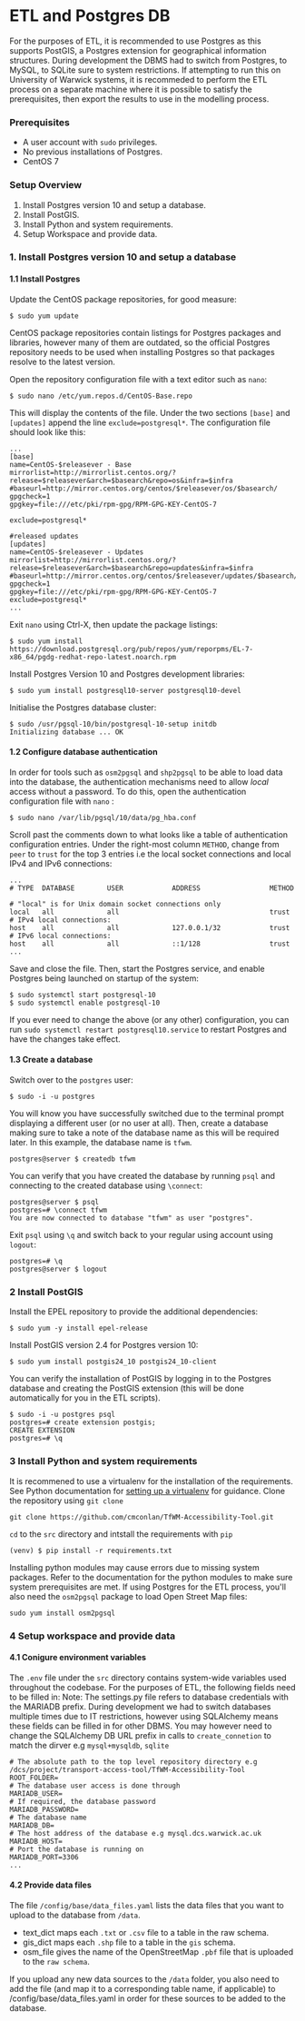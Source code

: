 # ETL and Postgres DB
For the purposes of ETL, it is recommended to use Postgres as this supports PostGIS, a Postgres extension for geographical
information structures. During development the DBMS had to switch from Postgres, to MySQL, to SQLite sure to system restrictions.
If attempting to run this on University of Warwick systems, it is recommeded to perform the ETL process on a separate machine where
it is possible to satisfy the prerequisites, then export the results to use in the modelling process.
### Prerequisites

- A user account with `sudo` privileges.
- No previous installations of Postgres.
- CentOS 7

### Setup Overview
1. Install Postgres version 10 and setup a database.
2. Install PostGIS.
3. Install Python and system requirements.
4. Setup Workspace and provide data.

### 1. Install Postgres version 10 and setup a database

#### 1.1 Install Postgres
Update the CentOS package repositories, for good measure:
```
$ sudo yum update
```
CentOS package repositories contain listings for Postgres packages and libraries, however many of them are outdated,
so the official Postgres repository needs to be used when installing Postgres so that packages resolve to the latest version.

Open the repository configuration file with a text editor such as `nano`:
```
$ sudo nano /etc/yum.repos.d/CentOS-Base.repo
```

This will display the contents of the file. Under the two sections `[base]` and `[updates]` append the line `exclude=postgresql*`. The configuration file should look like this:
```
...
[base]
name=CentOS-$releasever - Base
mirrorlist=http://mirrorlist.centos.org/?release=$releasever&arch=$basearch&repo=os&infra=$infra
#baseurl=http://mirror.centos.org/centos/$releasever/os/$basearch/
gpgcheck=1
gpgkey=file:///etc/pki/rpm-gpg/RPM-GPG-KEY-CentOS-7

exclude=postgresql*

#released updates
[updates]
name=CentOS-$releasever - Updates
mirrorlist=http://mirrorlist.centos.org/?release=$releasever&arch=$basearch&repo=updates&infra=$infra
#baseurl=http://mirror.centos.org/centos/$releasever/updates/$basearch/
gpgcheck=1
gpgkey=file:///etc/pki/rpm-gpg/RPM-GPG-KEY-CentOS-7
exclude=postgresql*
...
```
Exit `nano` using Ctrl-X, then update the package listings:
```
$ sudo yum install https://download.postgresql.org/pub/repos/yum/reporpms/EL-7-x86_64/pgdg-redhat-repo-latest.noarch.rpm
```
Install Postgres Version 10 and Postgres development libraries:
```
$ sudo yum install postgresql10-server postgresql10-devel
```
Initialise the Postgres database cluster:
```
$ sudo /usr/pgsql-10/bin/postgresql-10-setup initdb
Initializing database ... OK
```
#### 1.2 Configure database authentication
In order for tools such as `osm2pgsql` and `shp2pgsql` to be able to load data into the database, the authentication mechanisms need to allow *local* access without a password.
To do this, open the authentication configuration file with `nano` :
```
$ sudo nano /var/lib/pgsql/10/data/pg_hba.conf
```
Scroll past the comments down to what looks like a table of authentication configuration entries. Under the right-most column `METHOD`, change from `peer` to `trust` for the top 3 entries i.e the local socket connections and local IPv4 and IPv6 connections:
```
...
# TYPE  DATABASE        USER            ADDRESS                 METHOD

# "local" is for Unix domain socket connections only
local   all             all                                     trust
# IPv4 local connections:
host    all             all             127.0.0.1/32            trust
# IPv6 local connections:
host    all             all             ::1/128                 trust
...
```
Save and close the file. Then, start the Postgres service, and enable Postgres being launched on startup of the system:
```
$ sudo systemctl start postgresql-10
$ sudo systemctl enable postgresql-10
```
If you ever need to change the above (or any other) configuration, you can run `sudo systemctl restart postgresql10.service` to restart Postgres and have the changes take effect.
#### 1.3 Create a database
Switch over to the `postgres` user:
```
$ sudo -i -u postgres 
```
You will know you have successfully switched due to the terminal prompt displaying a different user (or no user at all). Then, create a database making sure to take a note of the database name as this will be required later. In this example, the database name is `tfwm`.
```
postgres@server $ createdb tfwm
```

You can verify that you have created the database by running `psql` and connecting to the created database using `\connect`:

```
postgres@server $ psql
postgres=# \connect tfwm
You are now connected to database "tfwm" as user "postgres".
```

Exit `psql` using `\q` and switch back to your regular using account using `logout`:
```
postgres=# \q
postgres@server $ logout
```
### 2 Install PostGIS

Install the EPEL repository to provide the additional dependencies:
```
$ sudo yum -y install epel-release
```
Install PostGIS version 2.4 for Postgres version 10:
```
$ sudo yum install postgis24_10 postgis24_10-client
```
You can verify the installation of PostGIS by logging in to the Postgres database and creating the PostGIS extension (this will be done automatically for you in the ETL scripts).
```
$ sudo -i -u postgres psql
postgres=# create extension postgis;
CREATE EXTENSION
postgres=# \q
```
### 3 Install Python and system requirements

It is recommened to use a virtualenv for the installation of the requirements. See Python documentation for [setting up a virtualenv](https://docs.python.org/3/tutorial/venv.html) for guidance.
Clone the repository using `git clone`
```
git clone https://github.com/cmconlan/TfWM-Accessibility-Tool.git
```
`cd` to the `src` directory and intstall the requirements with `pip`
```
(venv) $ pip install -r requirements.txt
```
Installing python modules may cause errors due to missing system packages. Refer to the documentation for the python modules
to make sure system prerequisites are met.
If using Postgres for the ETL process, you'll also need the `osm2pgsql` package to load Open Street Map files:
 ```
sudo yum install osm2pgsql
 ```

### 4 Setup workspace and provide data
#### 4.1 Conigure environment variables
The `.env` file under the `src` directory contains system-wide variables used throughout the codebase.
For the purposes of ETL, the following fields need to be filled in:
Note: The settings.py file refers to database credentials with the MARIADB prefix. During development we had to switch databases
multiple times due to IT restrictions, however using SQLAlchemy means these fields can be filled in for other DBMS.
You may however need to change the SQLAlchemy DB URL prefix in calls to `create_connetion` to match the dirver e.g `mysql+mysqldb`, `sqlite`
```
# The absolute path to the top level repository directory e.g /dcs/project/transport-access-tool/TfWM-Accessibility-Tool
ROOT_FOLDER= 
# The database user access is done through
MARIADB_USER=
# If required, the database password
MARIADB_PASSWORD=
# The database name
MARIADB_DB=
# The host address of the database e.g mysql.dcs.warwick.ac.uk
MARIADB_HOST=
# Port the database is running on
MARIADB_PORT=3306
...
```
#### 4.2 Provide data files
The file `/config/base/data_files.yaml` lists the data files that you want to upload to the database from `/data`.

- text_dict maps each `.txt` or `.csv` file to a table in the raw schema.
- gis_dict maps each `.shp` file to a table in the `gis` schema.
- osm_file gives the name of the OpenStreetMap `.pbf` file that is uploaded to the `raw schema`.

If you upload any new data sources to the `/data` folder, you also need to add the file (and map it to a corresponding table name, if applicable) to /config/base/data_files.yaml in order for these sources to be added to the database.

